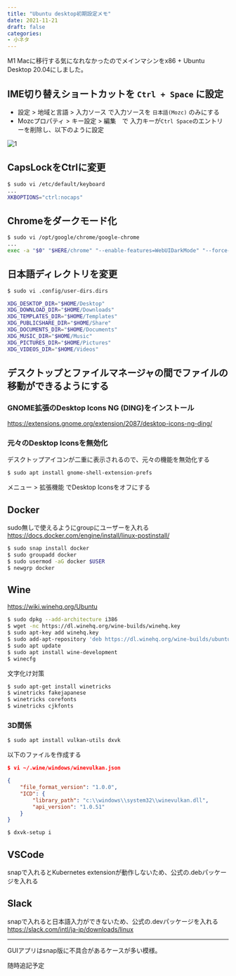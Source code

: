 ```yaml
---
title: "Ubuntu desktop初期設定メモ"
date: 2021-11-21
draft: false
categories:
- 小ネタ
---
```


M1 Macに移行する気になれなかったのでメインマシンをx86 + Ubuntu Desktop 20.04にしました。  

## IME切り替えショートカットを `Ctrl + Space` に設定

- 設定 > 地域と言語 > 入力ソース で入力ソースを `日本語(Mozc)` のみにする
- Mozcプロパティ > キー設定 > 編集　で 入力キーが`Ctrl Space`のエントリーを削除し、以下のように設定

![1](/images/ubuntu-desktop-config/mozc.png)

## CapsLockをCtrlに変更

```sh
$ sudo vi /etc/default/keyboard
...
XKBOPTIONS="ctrl:nocaps"
```

## Chromeをダークモード化

```sh
$ sudo vi /opt/google/chrome/google-chrome
...
exec -a "$0" "$HERE/chrome" "--enable-features=WebUIDarkMode" "--force-dark-mode" "$@"
```

## 日本語ディレクトリを変更

```sh
$ sudo vi .config/user-dirs.dirs

XDG_DESKTOP_DIR="$HOME/Desktop"
XDG_DOWNLOAD_DIR="$HOME/Downloads"
XDG_TEMPLATES_DIR="$HOME/Templates"
XDG_PUBLICSHARE_DIR="$HOME/Share"
XDG_DOCUMENTS_DIR="$HOME/Documents"
XDG_MUSIC_DIR="$HOME/Music"
XDG_PICTURES_DIR="$HOME/Pictures"
XDG_VIDEOS_DIR="$HOME/Videos"
```

## デスクトップとファイルマネージャの間でファイルの移動ができるようにする

### GNOME拡張のDesktop Icons NG (DING)をインストール
https://extensions.gnome.org/extension/2087/desktop-icons-ng-ding/

### 元々のDesktop Iconsを無効化
デスクトップアイコンが二重に表示されるので、元々の機能を無効化する

```sh
$ sudo apt install gnome-shell-extension-prefs
```

メニュー > 拡張機能 でDesktop Iconsをオフにする

## Docker

sudo無しで使えるようにgroupにユーザーを入れる  
https://docs.docker.com/engine/install/linux-postinstall/

```sh
$ sudo snap install docker
$ sudo groupadd docker
$ sudo usermod -aG docker $USER
$ newgrp docker 
```
## Wine

https://wiki.winehq.org/Ubuntu

```sh
$ sudo dpkg --add-architecture i386
$ wget -nc https://dl.winehq.org/wine-builds/winehq.key
$ sudo apt-key add winehq.key
$ sudo add-apt-repository 'deb https://dl.winehq.org/wine-builds/ubuntu/ focal main'
$ sudo apt update
$ sudo apt install wine-development
$ winecfg
```

文字化け対策

```sh
$ sudo apt-get install winetricks
$ winetricks fakejapanese
$ winetricks corefonts
$ winetricks cjkfonts
```

### 3D関係

```sh
$ sudo apt install vulkan-utils dxvk
```

以下のファイルを作成する

```json
$ vi ~/.wine/windows/winevulkan.json

{
    "file_format_version": "1.0.0",
    "ICD": {
        "library_path": "c:\\windows\\system32\\winevulkan.dll",
        "api_version": "1.0.51"
    }
}
```

```sh
$ dxvk-setup i
```

## VSCode

snapで入れるとKubernetes extensionが動作しないため、公式の.debパッケージを入れる

## Slack

snapで入れると日本語入力ができないため、公式の.devパッケージを入れる
https://slack.com/intl/ja-jp/downloads/linux

---

GUIアプリはsnap版に不具合があるケースが多い模様。

随時追記予定
